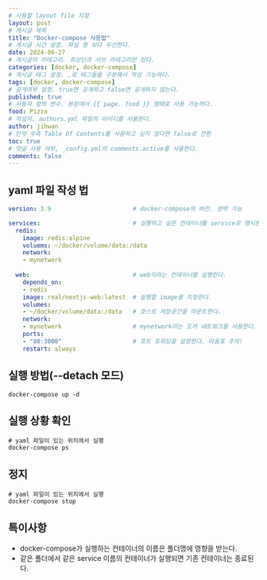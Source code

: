 ```yaml
---
# 사용할 layout file 지정
layout: post
# 게시글 제목
title: "Docker-compose 사용법"
# 게시글 시간 설정. 파일 명 보다 우선한다.
date: 2024-06-27
# 게시글의 카테고리. 최상단과 서브 카테고리만 있다.
categories: [docker, docker-compose]
# 게시글 태그 설정. ,로 태그들을 구분해서 작성 가능하다.
tags: [docker, docker-compose]
# 공개여부 설정. true면 공개하고 false면 공개하지 않는다.
published: true
# 사용자 정의 변수. 본문에서 {{ page. food }} 형태로 사용 가능하다.
food: Pizza
# 작성자. authors.yml 파일의 아이디를 사용한다.
author: jihwan
# 만약 우측 Table Of Contents를 사용하고 싶지 않다면 false로 전환
toc: true
# 댓글 사용 여부, _config.yml의 comments.active를 사용한다.
comments: false
---
```


## yaml 파일 작성 법
```yaml
version: 3.9                       # docker-compose의 버전. 생략 가능

services:                          # 실행하고 싶은 컨테이너를 service로 명시한다. 
  redis:
    image: redis:alpine
    voluems: ~/docker/volume/data:/data
    network:
    - mynetwork
    
  web:                             # web이라는 컨테이너를 실행한다. 
    depends_on:
    - redis
    image: real/nextjs-web:latest  # 실행할 image를 지정한다. 
    volumes:
    - ~/docker/volume/data:/data   # 호스트 저장공간을 마운트한다. 
    network:
    - mynetwork                    # mynetwork라는 도커 네트워크를 사용한다. 
    ports:
    - "80:3000"                    # 포트 포워딩을 설정한다. 따옴표 주의!
    restart: always  


```
## 실행 방법(--detach 모드)
```shell
docker-compose up -d

```

## 실행 상황 확인
```shell
# yaml 파일이 있는 위치에서 실행
docker-compose ps

```

## 정지
```shell
# yaml 파일이 있는 위치에서 실행
docker-compose stop

```


## 특이사항
* docker-compose가 실행하는 컨테이너의 이름은 폴더명에 영향을 받는다. 
* 같은 폴더에서 같은 service 이름의 컨테이너가 실행되면 기존 컨테이너는 종료된다. 


